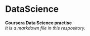 # DataScience
<b>Coursera Data Science practise</b><br/>
<i>It is a markdown file in this respository.</i>
